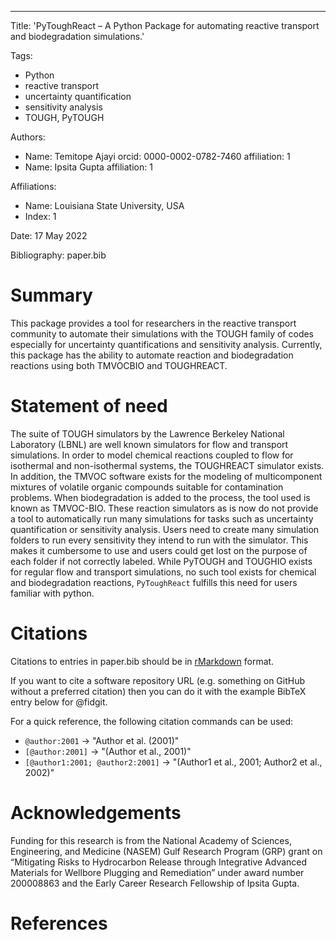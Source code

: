 ---
Title: 'PyToughReact – A Python Package for automating reactive transport and biodegradation simulations.'

Tags:
  - Python
  - reactive transport
  - uncertainty quantification
  - sensitivity analysis
  - TOUGH, PyTOUGH

Authors:
  - Name: Temitope Ajayi 
orcid: 0000-0002-0782-7460
    affiliation: 1 
  - Name: Ipsita Gupta
    affiliation: 1

Affiliations:
 - Name: Louisiana State University, USA
 - Index: 1

Date: 17 May 2022

Bibliography: paper.bib

# Summary

This package provides a tool for researchers in the reactive transport community to automate their simulations 
with the TOUGH family of codes especially for uncertainty quantifications and sensitivity analysis. Currently, this 
package has the ability to automate reaction and biodegradation reactions using both TMVOCBIO and TOUGHREACT.

# Statement of need

The suite of TOUGH simulators by the Lawrence Berkeley National Laboratory (LBNL) are well known simulators 
for flow and transport simulations. In order to model chemical reactions coupled to flow for isothermal and 
non-isothermal systems, the TOUGHREACT simulator exists. In addition, the TMVOC software exists for the modeling 
of multicomponent mixtures of volatile organic compounds suitable for contamination problems. When biodegradation 
is added to the process, the tool used is known as TMVOC-BIO. These reaction simulators as is now do not provide a 
tool to automatically run many simulations for tasks such as uncertainty quantification or sensitivity analysis. 
Users need to create many simulation folders to run every sensitivity they intend to run with the simulator. 
This makes it cumbersome to use and users could get lost on the purpose of each folder if not correctly labeled. 
While PyTOUGH and TOUGHIO exists for regular flow and transport simulations, no such tool exists for chemical and 
biodegradation reactions, `PyToughReact` fulfills this need for users familiar with python.


# Citations

Citations to entries in paper.bib should be in
[rMarkdown](http://rmarkdown.rstudio.com/authoring_bibliographies_and_citations.html)
format.

If you want to cite a software repository URL (e.g. something on GitHub without a preferred
citation) then you can do it with the example BibTeX entry below for @fidgit.

For a quick reference, the following citation commands can be used:
- `@author:2001`  ->  "Author et al. (2001)"
- `[@author:2001]` -> "(Author et al., 2001)"
- `[@author1:2001; @author2:2001]` -> "(Author1 et al., 2001; Author2 et al., 2002)"


# Acknowledgements

Funding for this research is from the National Academy of Sciences, Engineering, and Medicine (NASEM) Gulf Research 
Program (GRP) grant on “Mitigating Risks to Hydrocarbon Release through Integrative Advanced Materials for Wellbore 
Plugging and Remediation” under award number 200008863 and the Early Career Research Fellowship of Ipsita Gupta. 

# References